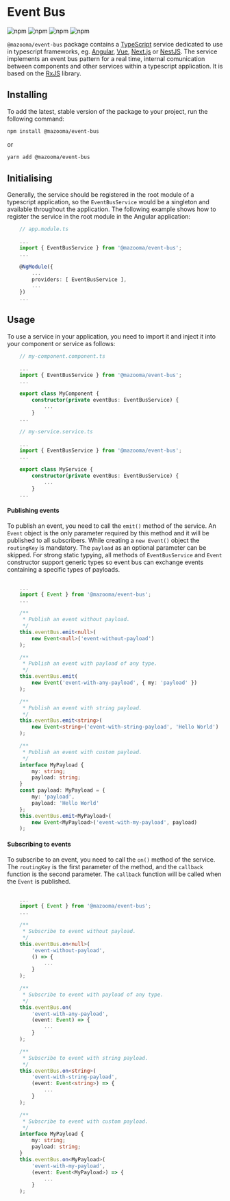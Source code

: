 # Event Bus

![npm](https://img.shields.io/npm/v/@mazooma/event-bus?label=npm%20package)
![npm](https://img.shields.io/npm/l/@mazooma/event-bus)
![npm](https://img.shields.io/npm/dw/@mazooma/event-bus) ![npm](https://img.shields.io/badge/%40mazooma-event--bus-informational)

```@mazooma/event-bus``` package contains a [TypeScript](https://www.typescriptlang.org/) service dedicated to use in typescript frameworks, eg. [Angular](https://angular.io/), [Vue](https://vuejs.org/), [Next.js](https://nextjs.org/) or [NestJS](https://nestjs.com/). The service implements an event bus pattern for a real time, internal comunication between components and other services within a typescript application. It is based on the [RxJS](https://rxjs.dev/) library.

## Installing

To add the latest, stable version of the package to your project, run the following command:

```bash
npm install @mazooma/event-bus
```

or

```bash
yarn add @mazooma/event-bus
```

## Initialising

Generally, the service should be registered in the root module of a typescript application, so the ```EventBusService``` would be a singleton and available throughout the application. The following example shows how to register the service in the root module in the Angular application:

```typescript
    // app.module.ts

    ...
    import { EventBusService } from '@mazooma/event-bus';
    ...

    @NgModule({
        ...
        providers: [ EventBusService ],
        ...
    })
    ...

```


## Usage

To use a service in your application, you need to import it and inject it into your component or service as follows:

```typescript
    // my-component.component.ts

    ...
    import { EventBusService } from '@mazooma/event-bus';
    ...

    export class MyComponent {
        constructor(private eventBus: EventBusService) {
            ...
        }
    ...

```

```typescript
    // my-service.service.ts
    
    ...
    import { EventBusService } from '@mazooma/event-bus';
    ...

    export class MyService {
        constructor(private eventBus: EventBusService) {
            ...
        }
    ...

```

#### Publishing events

To publish an event, you need to call the ```emit()``` method of the service. An ```Event``` object is the only parameter required by this method and it will be published to all subscribers. While creating a ```new Event()``` object the ```routingKey``` is mandatory. The ```payload``` as an optional parameter can be skipped. For strong static typying, all methods of ```EventBusService``` and ```Event``` constructor support generic types so event bus can exchange events containing a specific types of payloads.

```typescript

    ...
    import { Event } from '@mazooma/event-bus';
    ...

    /**
     * Publish an event without payload.
     */
    this.eventBus.emit<null>(
        new Event<null>('event-without-payload')
    );

    /**
     * Publish an event with payload of any type.
     */
    this.eventBus.emit(
        new Event('event-with-any-payload', { my: 'payload' })
    );

    /**
     * Publish an event with string payload.
     */
    this.eventBus.emit<string>(
        new Event<string>('event-with-string-payload', 'Hello World')
    );

    /**
     * Publish an event with custom payload.
     */
    interface MyPayload {
        my: string;
        payload: string;
    }
    const payload: MyPayload = {
        my: 'payload',
        payload: 'Hello World'
    };
    this.eventBus.emit<MyPayload>(
        new Event<MyPayload>('event-with-my-payload', payload)
    );

```

#### Subscribing to events

To subscribe to an event, you need to call the ```on()``` method of the service. The ```routingKey``` is the first parameter of the method, and the ```callback``` function is the second parameter. The ```callback``` function will be called when the ```Event``` is published.

```typescript

    ...
    import { Event } from '@mazooma/event-bus';
    ...

    /**
     * Subscribe to event without payload.
     */
    this.eventBus.on<null>(
        'event-without-payload',
        () => {
            ...
        }
    );

    /**
     * Subscribe to event with payload of any type.
     */
    this.eventBus.on(
        'event-with-any-payload',
        (event: Event) => {
            ...
        }
    );

    /**
     * Subscribe to event with string payload.
     */
    this.eventBus.on<string>(
        'event-with-string-payload',
        (event: Event<string>) => {
            ...
        }
    );

    /**
     * Subscribe to event with custom payload.
     */
    interface MyPayload {
        my: string;
        payload: string;
    }
    this.eventBus.on<MyPayload>(
        'event-with-my-payload',
        (event: Event<MyPayload>) => {
            ...
        }
    );

```